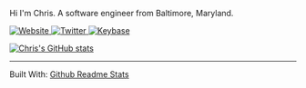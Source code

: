 <!--
**chris-sul/chris-sul** is a ✨ _special_ ✨ repository because its `README.md` (this file) appears on your GitHub profile.

Here are some ideas to get you started:

- 🔭 I’m currently working on ...
- 🌱 I’m currently learning ...
- 👯 I’m looking to collaborate on ...
- 🤔 I’m looking for help with ...
- 💬 Ask me about ...
- 📫 How to reach me: ...
- 😄 Pronouns: ...
- ⚡ Fun fact: ...
-->

Hi I'm Chris. A software engineer from Baltimore, Maryland.

<p>
    <a href="https://chrissul.com" target="_blank">
        <img class="tech-icon" alt="Website" src="https://img.shields.io/badge/Website-%2312100E.svg?&style=for-the-badge" />
    </a>
    <a href="https://twitter.com/_chrissul" target="_blank">
        <img class="tech-icon" alt="Twitter" src="https://img.shields.io/badge/twitter-%231DA1F2.svg?&style=for-the-badge&logo=twitter&logoColor=white" />
    </a>
    <a href="https://keybase.io/chrissul" target="_blank">
        <img class="tech-icon" alt="Keybase" src="https://img.shields.io/badge/keybase-F05032.svg?&style=for-the-badge&logo=keybase&logoColor=white" />
    </a>
</p>

[![Chris's GitHub stats](https://github-readme-stats.vercel.app/api?username=chris-sul&count_private=true&show_icons=true&theme=prussian)](https://github.com/chris-sul)

---
Built With:
[Github Readme Stats](https://github.com/anuraghazra/github-readme-stats)